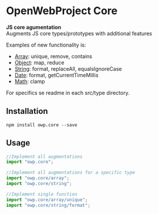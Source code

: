 # OpenWebProject Core

**JS core agumentation**    
Augments JS core types/prototypes with additional features    

Examples of new functionality is:
* [Array](array/README.md): unique, remove, contains
* [Object](object/README.md): map, reduce
* [String](string/README.md): format, replaceAll, equalsIgnoreCase
* [Date](date/README.md): format, getCurrentTimeMillis
* [Math](math/README.md): clamp

For specifics se readme in each src/type directory.

## Installation
`npm install owp.core --save`

## Usage
```javascript
//Implement all augmentations
import "owp.core";

//Implement all augmentations for a specific type
import "owp.core/array";
import "owp.core/string";

//Implement single function
import "owp.core/array/unique";
import "owp.core/string/format";
```